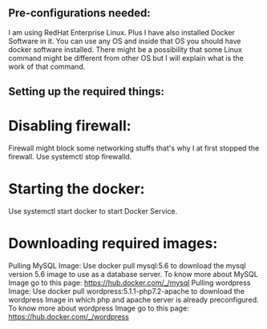 ## Pre-configurations needed:
I am using RedHat Enterprise Linux. Plus I have also installed Docker Software in it. You can use any OS and inside that OS you should have docker software installed. There might be a possibility that some Linux command might be different from other OS but I will explain what is the work of that command.

## Setting up the required things:

# Disabling firewall:
Firewall might block some networking stuffs that's why I at first stopped the firewall.
Use systemctl stop firewalld.

# Starting the docker:
Use systemctl start docker to start Docker Service.

# Downloading required images:
Pulling MySQL Image:
Use docker pull mysql:5.6 to download the mysql version 5.6 image to use as a database server.
To know more about MySQL Image go to this page: https://hub.docker.com/_/mysql
Pulling wordpress Image:
Use docker pull wordpress:5.1.1-php7.2-apache to download the wordpress Image in which php and apache server is already preconfigured.
To know more about wordpress Image go to this page: https://hub.docker.com/_/wordpress
